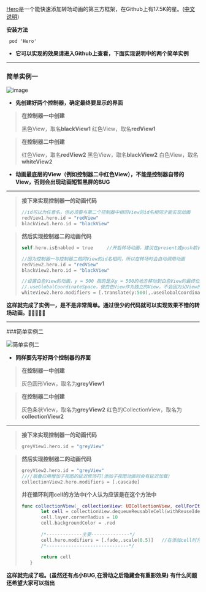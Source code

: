 [Hero](https://github.com/HeroTransitions/Hero)是一个能快速添加转场动画的第三方框架，在Github上有17.5K的星。([中文说明](https://github.com/HeroTransitions/Hero/blob/develop/README.zh-cn.md))

**安装方法**
```
 pod 'Hero'
```
- **它可以实现的效果请进入Github上查看，下面实现说明中的两个简单实例**
---
### 简单实例一

![image](https://upload-images.jianshu.io/upload_images/11157535-b857391fc4cd01eb.gif?imageMogr2/auto-orient/strip)

- **先创建好两个控制器，确定最终要显示的界面**

>**在控制器一中创建**
>
>黑色View，取名**blackView1**
>红色View，取名**redView1**

>**在控制器二中创建**
>
>红色View，取名**redView2**
>黑色View，取名**blackView2**
>白色View，取名**whiteView2**

- **动画最底层的View（例如控制器二中红色View），不能是控制器自带的View，否则会出现动画短暂黑屏的BUG**

---

>**接下来实现控制器一的动画代码**
>```swift
 >//id可以为任意名，但必须要与第二个控制器中相同View的id名相同才能实现动画
>redView1.hero.id = "redView"    
>blackView1.hero.id = "blackView"
>```

>**然后实现控制器二的动画代码**
>```swift
>self.hero.isEnabled = true     //开启转场动画，建议在present或push前调用
 >
>//因为控制器一与控制器二相同View的id名相同，所以在转场时会自动调用动画
>redView2.hero.id = "redView" 
>blackView2.hero.id = "blackView"   
>
>//设置白色View的动画，y = 500 指的是从y = 500的地方移动到白色View的最终位置
>//.useGlobalCoordinateSpace，使白色View作为独立的View，不会因为父View的位置大小改变而改变
>whiteView2.hero.modifiers = [.translate(y:500),.useGlobalCoordinateSpace]
>```
**这样就完成了实例一，是不是非常简单。通过很少的代码就可以实现效果不错的转场动画。👏👏👏👏👏**

---

###简单实例二

![简单实例二](https://upload-images.jianshu.io/upload_images/11157535-a5b73d9c39552af9.gif?imageMogr2/auto-orient/strip)

- **同样要先写好两个控制器的界面**

>**在控制器一中创建**
>
>灰色圆形View，取名为**greyView1**

>**在控制器二中创建**
>
>灰色条状View，取名为**greyView2**
>红色的CollectionView，取名为**collectionView2**

---
>**接下来实现控制器一的动画代码**
>
>```swift
>greyView1.hero.id = "greyView"
>```

>**然后实现控制器二的动画代码**
>
>```swift
>greyView2.hero.id = "greyView"
>////层叠应用增加子视图的延迟修饰符(添加子视图动画时会有延迟加载)
>collectionView2.hero.modifiers = [.cascade]
>```
>**并在循环利用cell的方法中(个人认为应该是在这个方法中**
>```swift
>func collectionView(_ collectionView: UICollectionView, cellForItemAt indexPath: IndexPath) -> UICollectionViewCell {
>        let cell = collectionView.dequeueReusableCell(withReuseIdentifier: "cell", for: indexPath)
>        cell.layer.cornerRadius = 10
>        cell.backgroundColor = .red
>   
>        /*-------------主要--------------*/
>        cell.hero.modifiers = [.fade,.scale(0.5)]   //在添加cell时为其添加动画[.fade(淡入淡出的效果),.scale(0.5)放大倍数为0.5]
>        /*------------------------------*/
>       
>        return cell
>    }
>```
**这样就完成了啦。(虽然还有点小BUG,在滑动之后隐藏会有重影效果)**
**有什么问题还希望大家可以指出**

